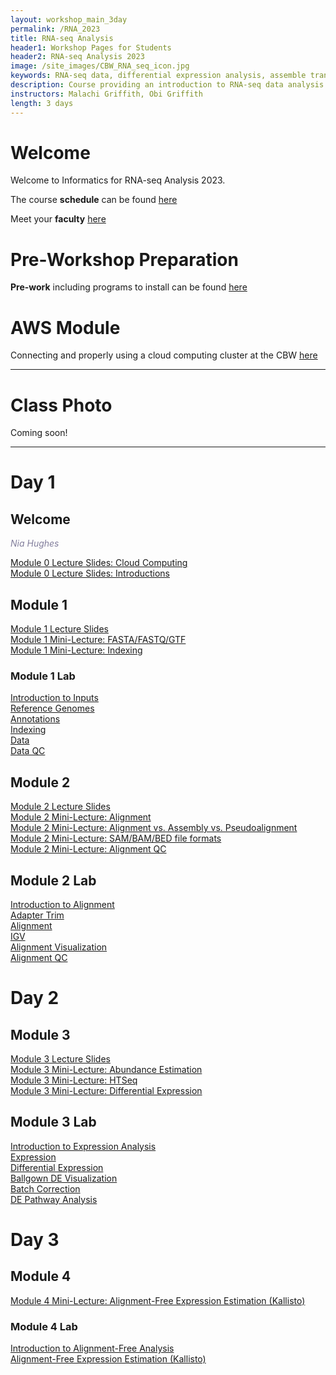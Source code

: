 ```yaml
---
layout: workshop_main_3day
permalink: /RNA_2023
title: RNA-seq Analysis
header1: Workshop Pages for Students
header2: RNA-seq Analysis 2023
image: /site_images/CBW_RNA_seq_icon.jpg
keywords: RNA-seq data, differential expression analysis, assemble transcripts
description: Course providing an introduction to RNA-seq data analysis followed by integrated tutorials demonstrating the use of popular RNA-seq analysis packages.
instructors: Malachi Griffith, Obi Griffith
length: 3 days
---
```


# Welcome <a id="welcome"></a>

Welcome to Informatics for RNA-seq Analysis 2023.

The course **schedule** can be found [here](https://bioinformaticsdotca.github.io/RNA_2023_schedule)   

Meet your **faculty** [here](https://drive.google.com/file/d/1CxYAkdfMtJWUJD1g9QZ8KYWHv5VIdeXG/view?usp=sharing)

# Pre-Workshop Preparation <a id="preworkshop"></a>

**Pre-work** including programs to install can be found [here](https://docs.google.com/forms/d/e/1FAIpQLSdS5IaAs6N5bgOo1s26Zo1mm7llftwtzErotoWvK2PIHwK7og/viewform)

# AWS Module <a id="preworkshop"></a>

Connecting and properly using a cloud computing cluster at the CBW [here](https://bioinformaticsdotca.github.io/AWS_RNA23#aws_login)

***

# Class Photo

Coming soon!

***

# Day 1 <a id="day1"></a>

##  Welcome

*<font color="#827e9c">Nia Hughes</font>*

[Module 0 Lecture Slides: Cloud Computing](https://drive.google.com/file/d/1E9GVISQJUclRMtfMBjzyH4O8_HhB-FrD/view?usp=drive_link)  
[Module 0 Lecture Slides: Introductions](https://drive.google.com/file/d/1b849tmTHjvesaEb-BsjvN6_iBU-WOMvt/view?usp=drive_link)  

## Module 1

*<font color="#827e9c"></font>*

[Module 1 Lecture Slides](https://drive.google.com/file/d/14-PfnpO9_iwklblW5UzoodKjh-ZGkU8y/view?usp=drive_link)  
[Module 1 Mini-Lecture: FASTA/FASTQ/GTF](https://drive.google.com/file/d/1GLAFoz-kFppXvJfFVWUkpIpwOY20xQr5/view?usp=drive_link)  
[Module 1 Mini-Lecture: Indexing](https://drive.google.com/file/d/1bMsufuc8U1rE33Go-ju-yptRJ_xFucoh/view?usp=drive_link)  

### Module 1 Lab
  [Introduction to Inputs](https://rnabio.org/module-01-inputs/0001/01/01/Intro_to_Inputs/)  
  [Reference Genomes](https://rnabio.org/module-01-inputs/0001/02/01/Reference_Genomes/)  
  [Annotations](https://rnabio.org/module-01-inputs/0001/03/01/Annotations/)  
  [Indexing](https://rnabio.org/module-01-inputs/0001/04/01/Indexing/)  
  [Data](https://rnabio.org/module-01-inputs/0001/05/01/RNAseq_Data/)  
  [Data QC](https://rnabio.org/module-01-inputs/0001/06/01/Pre-alignment_QC/)  

## Module 2

*<font color="#827e9c"></font>*

[Module 2 Lecture Slides](https://drive.google.com/file/d/1bNDKXMn-2D7r827tVPWuHzXQjGf5Riz3/view?usp=drive_link)  
[Module 2 Mini-Lecture: Alignment](https://drive.google.com/file/d/1Peti_cc1PFNU27fITqIN-ZVp07VXaIud/view?usp=drive_link)  
[Module 2 Mini-Lecture: Alignment vs. Assembly vs. Pseudoalignment](https://drive.google.com/file/d/17xl5-p-3GRInDrFnHk3btkgk-AqNGUbl/view?usp=drive_link)  
[Module 2 Mini-Lecture: SAM/BAM/BED file formats](https://drive.google.com/file/d/1o0JrSKn6SjyfdvoF2FnNyQDCi-a2Zoim/view?usp=drive_link)  
[Module 2 Mini-Lecture: Alignment QC](https://drive.google.com/file/d/1umG-3EygyD5-XDuERnK6lZaQ0DQ8NFw6/view?usp=drive_link)  

## Module 2 Lab

  [Introduction to Alignment](https://rnabio.org/module-02-alignment/0002/01/01/Intro_to_Alignment/)  
  [Adapter Trim](https://rnabio.org/module-02-alignment/0002/02/01/Adapter_Trim/)  
  [Alignment](https://rnabio.org/module-02-alignment/0002/03/01/Alignment/)  
  [IGV](https://rnabio.org/module-02-alignment/0002/04/01/IGV/)  
  [Alignment Visualization](https://rnabio.org/module-02-alignment/0002/05/01/Alignment_Visualization/)  
  [Alignment QC](https://rnabio.org/module-02-alignment/0002/06/01/Alignment_QC/)  

# Day 2 <a id="day2"></a>

## Module 3

*<font color="#827e9c"></font>*

[Module 3 Lecture Slides](https://drive.google.com/file/d/1G3HBgpvnRUXqN-kar5FMslunvXqHiArf/view?usp=drive_link)  
[Module 3 Mini-Lecture: Abundance Estimation](https://drive.google.com/file/d/1Sv4_0tXHdigLWpaaU3-epGmVtbzIilz0/view?usp=drive_link)  
[Module 3 Mini-Lecture: HTSeq](https://drive.google.com/file/d/1Jf_wyzsArIVznosXKDLhX4gYin924LXg/view?usp=drive_link)  
[Module 3 Mini-Lecture: Differential Expression](https://drive.google.com/file/d/1TGsNMdKw6OwxN-_I_Xf2-4dQwAhKbsjH/view?usp=sharing)  

## Module 3 Lab

 [Introduction to Expression Analysis](https://rnabio.org/module-03-expression/0003/01/01/Intro_to_Expression/)  
 [Expression](https://rnabio.org/module-03-expression/0003/02/01/Expression/)  
 [Differential Expression](https://rnabio.org/module-03-expression/0003/03/01/Differential_Expression/)  
 [Ballgown DE Visualization](https://rnabio.org/module-03-expression/0003/04/01/DE_Visualization/)  
 [Batch Correction](https://rnabio.org/module-03-expression/0003/05/01/Batch-Correction/)  
 [DE Pathway Analysis](https://rnabio.org/module-03-expression/0003/06/01/DE_Pathway_Analysis/)  

# Day 3 <a id="day3"></a>

## Module 4

*<font color="#827e9c"></font>*

[Module 4 Mini-Lecture: Alignment-Free Expression Estimation (Kallisto)](https://drive.google.com/file/d/1P_PZQ9d_TONavatvL5G79VTQm1ooRff8/view?usp=drive_link)  

### Module 4 Lab

[Introduction to Alignment-Free Analysis](https://rnabio.org/module-04-kallisto/0004/01/01/Intro_to_Alignment_Free/)  
[Alignment-Free Expression Estimation (Kallisto)](https://rnabio.org/module-04-kallisto/0004/02/01/Alignment_Free_Kallisto/)  